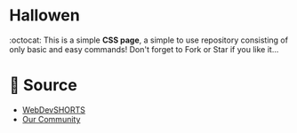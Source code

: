 # Hallowen
:octocat: This is a simple **CSS page**, a simple to use repository consisting of only basic and easy commands! Don't forget to Fork or Star if you like it...

# 📝 Source
- <a href="https://github.com/WebDevSHORTS"> WebDevSHORTS </a>
- <a href="https://github.com/KaguwoNetwork"> Our Community </a>





